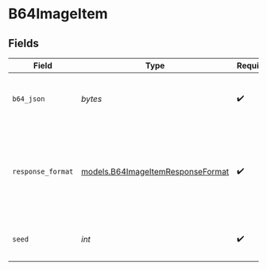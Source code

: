 # B64ImageItem


## Fields

| Field                                                                                      | Type                                                                                       | Required                                                                                   | Description                                                                                |
| ------------------------------------------------------------------------------------------ | ------------------------------------------------------------------------------------------ | ------------------------------------------------------------------------------------------ | ------------------------------------------------------------------------------------------ |
| `b64_json`                                                                                 | *bytes*                                                                                    | :heavy_check_mark:                                                                         | The base64-encoded JSON of the generated image.                                            |
| `response_format`                                                                          | [models.B64ImageItemResponseFormat](../models/b64imageitemresponseformat.md)               | :heavy_check_mark:                                                                         | The format of the generated image. One of `url(default)`, `raw`, `png`, `jpeg`, and `jpg`. |
| `seed`                                                                                     | *int*                                                                                      | :heavy_check_mark:                                                                         | The seed used during image generation.                                                     |
